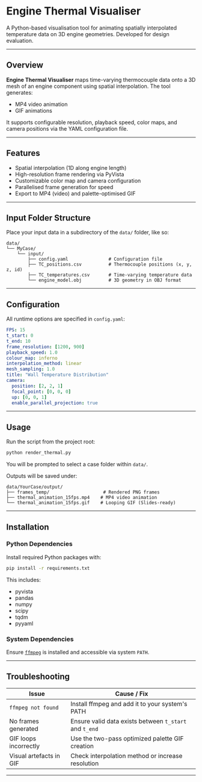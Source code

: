 # Engine Thermal Visualiser

A Python-based visualisation tool for animating spatially interpolated temperature data on 3D engine geometries. Developed for design evaluation.

---

## Overview

**Engine Thermal Visualiser** maps time-varying thermocouple data onto a 3D mesh of an engine component using spatial interpolation. The tool generates:
- MP4 video animation  
- GIF animations  

It supports configurable resolution, playback speed, color maps, and camera positions via the YAML configuration file.

---

## Features

- Spatial interpolation (1D along engine length)
- High-resolution frame rendering via PyVista
- Customizable color map and camera configuration
- Parallelised frame generation for speed
- Export to MP4 (video) and palette-optimised GIF

---

## Input Folder Structure

Place your input data in a subdirectory of the `data/` folder, like so:

```
data/
└── MyCase/
    └── input/
        ├── config.yaml               # Configuration file
        ├── TC_positions.csv          # Thermocouple positions (x, y, z, id)
        ├── TC_temperatures.csv       # Time-varying temperature data
        └── engine_model.obj          # 3D geometry in OBJ format
```

---

## Configuration

All runtime options are specified in `config.yaml`:

```yaml
FPS: 15
t_start: 0
t_end: 10
frame_resolution: [1200, 900]
playback_speed: 1.0
colour_map: inferno
interpolation_method: linear
mesh_sampling: 1.0
title: "Wall Temperature Distribution"
camera:
  position: [2, 2, 1]
  focal_point: [0, 0, 0]
  up: [0, 0, 1]
  enable_parallel_projection: true
```

---

## Usage

Run the script from the project root:

```bash
python render_thermal.py
```

You will be prompted to select a case folder within `data/`.

Outputs will be saved under:

```
data/YourCase/output/
├── frames_temp/                    # Rendered PNG frames
├── thermal_animation_15fps.mp4    # MP4 video animation
└── thermal_animation_15fps.gif    # Looping GIF (Slides-ready)
```

---

## Installation

### Python Dependencies

Install required Python packages with:

```bash
pip install -r requirements.txt
```

This includes:
- pyvista
- pandas
- numpy
- scipy
- tqdm
- pyyaml

### System Dependencies

Ensure [`ffmpeg`](https://ffmpeg.org/download.html) is installed and accessible via system `PATH`.

---

## Troubleshooting

| Issue                                | Cause / Fix                                              |
|-------------------------------------|-----------------------------------------------------------|
| `ffmpeg not found`                  | Install ffmpeg and add it to your system's PATH          |
| No frames generated                 | Ensure valid data exists between `t_start` and `t_end`   |
| GIF loops incorrectly               | Use the two-pass optimized palette GIF creation          |
| Visual artefacts in GIF             | Check interpolation method or increase resolution        |

---